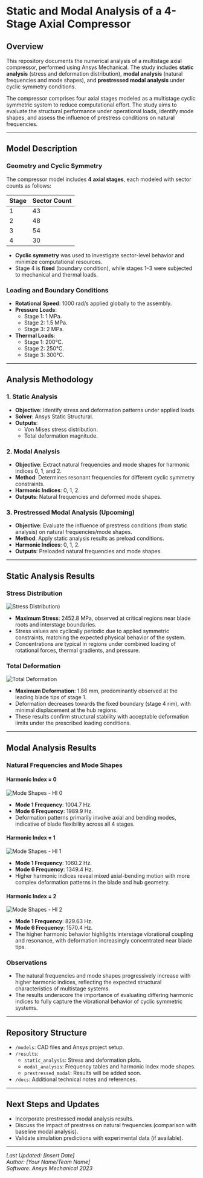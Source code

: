 # Static and Modal Analysis of a 4-Stage Axial Compressor

## Overview
This repository documents the numerical analysis of a multistage axial compressor, performed using Ansys Mechanical. The study includes **static analysis** (stress and deformation distribution), **modal analysis** (natural frequencies and mode shapes), and **prestressed modal analysis** under cyclic symmetry conditions.

The compressor comprises four axial stages modeled as a multistage cyclic symmetric system to reduce computational effort. The study aims to evaluate the structural performance under operational loads, identify mode shapes, and assess the influence of prestress conditions on natural frequencies.

---

## Model Description

### Geometry and Cyclic Symmetry
The compressor model includes **4 axial stages**, each modeled with sector counts as follows:

| Stage | Sector Count |
|-------|--------------|
| 1     | 43           |
| 2     | 48           |
| 3     | 54           |
| 4     | 30           |

- **Cyclic symmetry** was used to investigate sector-level behavior and minimize computational resources.
- Stage 4 is **fixed** (boundary condition), while stages 1–3 were subjected to mechanical and thermal loads.

### Loading and Boundary Conditions
- **Rotational Speed**: 1000 rad/s applied globally to the assembly.
- **Pressure Loads**:
  - Stage 1: 1 MPa.
  - Stage 2: 1.5 MPa.
  - Stage 3: 2 MPa.
- **Thermal Loads**:
  - Stage 1: 200°C.
  - Stage 2: 250°C.
  - Stage 3: 300°C.

---

## Analysis Methodology

### 1. Static Analysis
- **Objective**: Identify stress and deformation patterns under applied loads.
- **Solver**: Ansys Static Structural.
- **Outputs**: 
  - Von Mises stress distribution.
  - Total deformation magnitude.

### 2. Modal Analysis
- **Objective**: Extract natural frequencies and mode shapes for harmonic indices 0, 1, and 2.
- **Method**: Determines resonant frequencies for different cyclic symmetry constraints.
- **Harmonic Indices**: 0, 1, 2.
- **Outputs**: Natural frequencies and deformed mode shapes.

### 3. Prestressed Modal Analysis (Upcoming)
- **Objective**: Evaluate the influence of prestress conditions (from static analysis) on natural frequencies/mode shapes.
- **Method**: Apply static analysis results as preload conditions.
- **Harmonic Indices**: 0, 1, 2.
- **Outputs**: Preloaded natural frequencies and mode shapes.

---

## Static Analysis Results

### Stress Distribution
![Stress Distribution]([/Stress%20von%20Mises.png))

- **Maximum Stress**: 2452.8 MPa, observed at critical regions near blade roots and interstage boundaries.
- Stress values are cyclically periodic due to applied symmetric constraints, matching the expected physical behavior of the system.
- Concentrations are typical in regions under combined loading of rotational forces, thermal gradients, and pressure.

### Total Deformation
![Total Deformation](./results/static_analysis_deformation.png)

- **Maximum Deformation**: 1.86 mm, predominantly observed at the leading blade tips of stage 1.
- Deformation decreases towards the fixed boundary (stage 4 rim), with minimal displacement at the hub regions.
- These results confirm structural stability with acceptable deformation limits under the prescribed loading conditions.

---

## Modal Analysis Results

### Natural Frequencies and Mode Shapes
#### Harmonic Index = 0
![Mode Shapes - HI 0](./results/modal_analysis_hi_0.png)

- **Mode 1 Frequency**: 1004.7 Hz.
- **Mode 6 Frequency**: 1989.9 Hz.
- Deformation patterns primarily involve axial and bending modes, indicative of blade flexibility across all 4 stages.

#### Harmonic Index = 1
![Mode Shapes - HI 1](./results/modal_analysis_hi_1.png)

- **Mode 1 Frequency**: 1060.2 Hz.
- **Mode 6 Frequency**: 1349.4 Hz.
- Higher harmonic indices reveal mixed axial-bending motion with more complex deformation patterns in the blade and hub geometry.

#### Harmonic Index = 2
![Mode Shapes - HI 2](./results/modal_analysis_hi_2.png)

- **Mode 1 Frequency**: 829.63 Hz.
- **Mode 6 Frequency**: 1570.4 Hz.
- The higher harmonic behavior highlights interstage vibrational coupling and resonance, with deformation increasingly concentrated near blade tips.

### Observations
- The natural frequencies and mode shapes progressively increase with higher harmonic indices, reflecting the expected structural characteristics of multistage systems.
- The results underscore the importance of evaluating differing harmonic indices to fully capture the vibrational behavior of cyclic symmetric systems.

---

## Repository Structure
- `/models`: CAD files and Ansys project setup.
- `/results`: 
  - `static_analysis`: Stress and deformation plots.
  - `modal_analysis`: Frequency tables and harmonic index mode shapes.
  - `prestressed_modal`: Results will be added soon.
- `/docs`: Additional technical notes and references.

---

## Next Steps and Updates
- Incorporate prestressed modal analysis results.
- Discuss the impact of prestress on natural frequencies (comparison with baseline modal analysis).
- Validate simulation predictions with experimental data (if available).

---

*Last Updated: [Insert Date]*  
*Author: [Your Name/Team Name]*  
*Software: Ansys Mechanical 2023*

